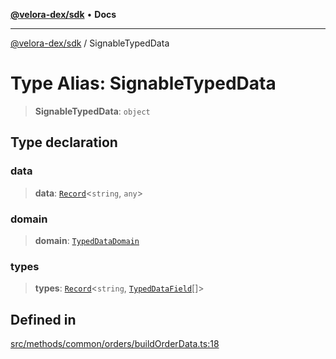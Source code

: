 [**@velora-dex/sdk**](../README.md) • **Docs**

***

[@velora-dex/sdk](../globals.md) / SignableTypedData

# Type Alias: SignableTypedData

> **SignableTypedData**: `object`

## Type declaration

### data

> **data**: [`Record`](../-internal-/type-aliases/Record.md)\<`string`, `any`\>

### domain

> **domain**: [`TypedDataDomain`](../-internal-/type-aliases/TypedDataDomain.md)

### types

> **types**: [`Record`](../-internal-/type-aliases/Record.md)\<`string`, [`TypedDataField`](../-internal-/type-aliases/TypedDataField.md)[]\>

## Defined in

[src/methods/common/orders/buildOrderData.ts:18](https://github.com/VeloraDEX/sdk/blob/master/src/methods/common/orders/buildOrderData.ts#L18)
